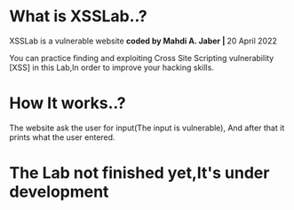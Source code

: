  # What is XSSLab..?

XSSLab is a vulnerable website <b> coded by Mahdi A. Jaber | </b>
20 April 2022

You can practice finding and exploiting Cross Site Scripting vulnerability [XSS] in this Lab,In order to improve your hacking skills.

# How It works..?

The website ask the user for input(The input is vulnerable), And after that it prints what the user entered.

# The Lab not finished yet,It's under development

